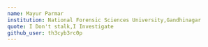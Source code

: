 ```yaml
---
name: Mayur Parmar
institution: National Forensic Sciences University,Gandhinagar
quote: I Don't stalk,I Investigate 
github_user: th3cyb3rc0p
---
```

